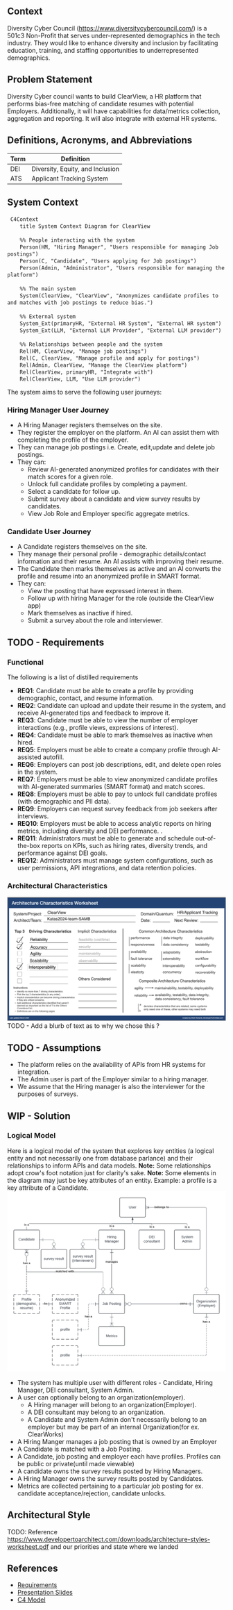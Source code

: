 ## Context
Diversity Cyber Council (https://www.diversitycybercouncil.com/) is a 501c3 Non-Profit that serves under-represented demographics in the tech industry. They would like to enhance diversity and inclusion by facilitating education, training, and staffing opportunities to underrepresented demographics.

## Problem Statement
Diversity Cyber council wants to build ClearView, a HR platform that performs bias-free matching of candidate resumes with potential Employers. Additionally, it will have capabilities for data/metrics collection, aggregation and reporting.  It will also  integrate with external HR systems.

## Definitions, Acronyms, and Abbreviations
| Term | Definition |
| ---- | ---------- |
| DEI | Diversity, Equity, and Inclusion |
| ATS | Applicant Tracking System |

## System Context
```mermaid
 C4Context
    title System Context Diagram for ClearView
    
    %% People interacting with the system
    Person(HM, "Hiring Manager", "Users responsible for managing Job postings")
    Person(C, "Candidate", "Users applying for Job postings")
    Person(Admin, "Administrator", "Users responsible for managing the platform")

    %% The main system
    System(ClearView, "ClearView", "Anonymizes candidate profiles to and matches with job postings to reduce bias.")
    
    %% External system
    System_Ext(primaryHR, "External HR System", "External HR system")
    System_Ext(LLM, "External LLM Provider", "External LLM provider")
    
    %% Relationships between people and the system
    Rel(HM, ClearView, "Manage job postings")
    Rel(C, ClearView, "Manage profile and apply for postings")
    Rel(Admin, ClearView, "Manage the ClearView platform")
    Rel(ClearView, primaryHR, "Integrate with")
    Rel(ClearView, LLM, "Use LLM provider")
```

The system aims to serve the following user journeys:

### Hiring Manager User Journey
- A Hiring Manager registers themselves on the site.
- They register the employer on the platform. An AI can assist them with completing the profile of the employer.
- They can manage job postings i.e. Create, edit,update and delete job postings.
- They can:
  - Review AI-generated anonymized profiles for candidates with their match scores for a given role.
  - Unlock full candidate profiles by completing a payment.
  - Select a candidate for follow up.
  - Submit survey about a candidate and view survey results by candidates.
  - View Job Role and Employer specific aggregate metrics.

### Candidate User Journey
- A Candidate registers themselves on the site.
- They manage their personal profile - demographic details/contact information and their resume. An AI assists with improving their resume.
- The Candidate then marks themselves as active and an AI converts the profile and resume into an anonymized profile in SMART format.
- They can:
  - View the posting that have expressed interest in them.
  - Follow up with hiring Manager for the role (outside the ClearView app)
  - Mark themselves as inactive if hired.
  - Submit a survey about the role and interviewer.

## TODO - Requirements
### Functional 
The following is a list of distilled requirements
- **REQ1**: Candidate must be able to create a profile by providing demographic, contact, and resume information.
- **REQ2**: Candidate can upload and update their resume in the system, and receive AI-generated tips and feedback to improve it.
- **REQ3**: Candidate must be able to view the number of employer interactions (e.g., profile views, expressions of interest).
- **REQ4**: Candidate must be able to mark themselves as inactive when hired.
- **REQ5**: Employers must be able to create a company profile through AI-assisted autofill.
- **REQ6**: Employers can post job descriptions, edit, and delete open roles in the system.
- **REQ7**: Employers must be able to view anonymized candidate profiles with AI-generated summaries (SMART format) and match scores.
- **REQ8**: Employers must be able to pay to unlock full candidate profiles (with demographic and PII data).
- **REQ9**: Employers can request survey feedback from job seekers after interviews.
- **REQ10**: Employers must be able to access analytic reports on hiring metrics, including diversity and DEI performance. .
- **REQ11**: Administrators must be able to generate and schedule out-of-the-box reports on KPIs, such as hiring rates, diversity trends, and performance against DEI goals.
- **REQ12**: Administrators must manage system configurations, such as user permissions, API integrations, and data retention policies.

### Architectural Characteristics
![architectural-context](./resources/arch-characteristics.png)
TODO - Add a blurb of text as to why we chose this ? 

## TODO - Assumptions
- The platform relies on the availability of APIs from HR systems for integration.
- The Admin user is part of the Employer similar to a hiring manager. 
- We assume that the Hiring manager is also the interviewer for the purposes of surveys. 

## WIP - Solution
### Logical Model
Here is a logical model of the system that explores key entities (a logical entity and not necessarily one from database parlance) and their relationships to inform APIs and data models.
**Note:** Some relationships adopt crow's foot notation just for clarity's sake.
**Note:** Some elements in the diagram may just be key attributes of an entity. Example: a profile is a key attribute of a Candidate.
![katas2024 logical model.png](./resources/katas2024-logical-model.png)
- The system has multiple user with different roles - Candidate, Hiring Manager, DEI consultant, System Admin. 
- A user can optionally belong to an organization(employer). 
    - A Hiring manager will belong to an organization(Employer). 
    - A DEI consultant may belong to an organization.
    - A Candidate and System Admin don't necessarily belong to an employer but may be part of an internal Organization(for ex. ClearWorks)
- A Hiring Manger manages a job posting that is owned by an Employer
- A Candidate is matched with a Job Posting. 
- A Candidate, job posting and employer each have profiles. Profiles can be public or private(until made viewable)
- A candidate owns the survey results posted by Hiring Managers.
- A Hiring Manager owns the survey results posted by Candidates.
- Metrics are collected pertaining to a particular job posting for ex. candidate acceptance/rejection, candidate unlocks.  

## Architectural Style
TODO: Reference https://www.developertoarchitect.com/downloads/architecture-styles-worksheet.pdf and our priorities and state where we landed

## References
- [Requirements](https://docs.google.com/document/d/1jCHMAvgzqaYaAp09br12OC4ozpVXZR3s9ezgEqncZ9U/edit#heading=h.xvbdsi1e8ttg)
- [Presentation Slides](https://on24static.akamaized.net/event/46/37/41/6/rt/1/documents/resourceList1726751953205/todayskatasslides1726751953205.pdf)
- [C4 Model](https://c4model.com/)
